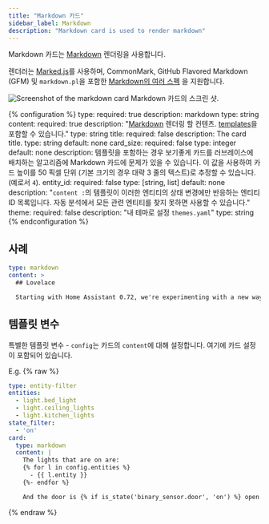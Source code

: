 ```yaml
---
title: "Markdown 카드"
sidebar_label: Markdown
description: "Markdown card is used to render markdown"
---
```


Markdown 카드는 [Markdown](https://commonmark.org/help/) 렌더링을 사용합니다. 

렌더러는 [Marked.js](https://marked.js.org)를 사용하며, CommonMark, GitHub Flavored Markdown (GFM) 및 `markdown.pl`을 포함한 [Markdown의 여러 스펙](https://marked.js.org/#/README.md#specifications) 을 지원합니다.
 	 

<p class='img'>
<img src='/images/lovelace/lovelace_markdown.png' alt='Screenshot of the markdown card'>
Markdown 카드의 스크린 샷.
</p>

{% configuration %}
type:
  required: true
  description: markdown
  type: string
content:
  required: true
  description: "[Markdown](https://commonmark.org/help/) 렌더링 할 컨텐츠. [templates](/docs/configuration/templating/)을 포함할 수 있습니다."
  type: string
title:
  required: false
  description: The card title.
  type: string
  default: none
card_size:
  required: false
  type: integer
  default: none
  description: 템플릿을 포함하는 경우 보기좋게 카드를 러브레이스에 배치하는 알고리즘에 Markdown 카드에 문제가 있을 수 있습니다. 이 값을 사용하여 카드 높이를 50 픽셀 단위 (기본 크기의 경우 대략 3 줄의 텍스트)로 추정할 수 있습니다. (예로서 `4`).
entity_id:
  required: false
  type: [string, list]
  default: none
  description: "`content :`의 템플릿이 이러한 엔티티의 상태 변경에만 반응하는 엔티티 ID 목록입니다. 자동 분석에서 모든 관련 엔티티를 찾지 못하면 사용할 수 있습니다."
theme:
  required: false
  description: "내 테마로 설정 `themes.yaml`"
  type: string
{% endconfiguration %}

## 사례

```yaml
type: markdown
content: >
  ## Lovelace

  Starting with Home Assistant 0.72, we're experimenting with a new way of defining your interface. We're calling it the **Lovelace UI**.
```

## 템플릿 변수

특별한 템플릿 변수 - `config`는 카드의 `content`에 대해 설정합니다. 여기에 카드 설정이 포함되어 있습니다.

E.g.
{% raw %}
```yaml
type: entity-filter
entities:
  - light.bed_light
  - light.ceiling_lights
  - light.kitchen_lights
state_filter:
  - 'on'
card:
  type: markdown
  content: |
    The lights that are on are:
    {% for l in config.entities %}
      - {{ l.entity }}
    {%- endfor %}

    And the door is {% if is_state('binary_sensor.door', 'on') %} open {% else %} closed {% endif %}.
```
{% endraw %}
